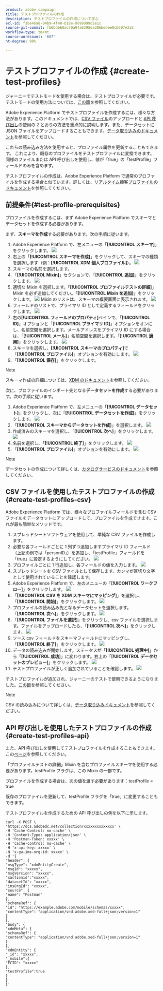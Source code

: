 ```yaml
---
product: adobe campaign
title: テストプロファイルの作成
description: テストプロファイルの作成について学ぶ
exl-id: f1be46a8-04b9-4f40-b18e-9099099d2e1c
source-git-commit: fb6bdb60ac70a94a62956a306bedee9cb607e2a2
workflow-type: tm+mt
source-wordcount: '687'
ht-degree: 90%

---
```


# テストプロファイルの作成 {#create-test-profiles}

ジャーニーでテストモードを使用する場合は、テストプロファイルが必要です。テストモードの使用方法については、[この節](../building-journeys/testing-the-journey.md)を参照してください。

Adobe Experience Platform でテストプロファイルを作成するには、様々な方法があります。このドキュメントでは、[CSV ファイル](../building-journeys/creating-test-profiles.md#create-test-profiles-csv)のアップロードと [API 呼び出し](../building-journeys/creating-test-profiles.md#create-test-profiles-api)の使用の 2 とおりの方法を重点的に説明します。また、データセットに JSON ファイルをアップロードすることもできます。[データ取り込みのドキュメント](https://experienceleague.adobe.com/docs/experience-platform/ingestion/tutorials/ingest-batch-data.html?lang=ja#add-data-to-dataset)を参照してください。

これらの読み込み方法を使用すると、プロファイル属性を更新することもできます。 これにより、既存のプロファイルをテストプロファイルに変換できます。 同様のファイルまたは API 呼び出しを使用し、値が「true」の「testProfile」フィールドのみを含めます。

テストプロファイルの作成は、Adobe Experience Platform で通常のプロファイルを作成する場合と似ています。詳しくは、[リアルタイム顧客プロファイルのドキュメント](https://experienceleague.adobe.com/docs/experience-platform/profile/home.html?lang=ja)を参照してください。

## 前提条件{#test-profile-prerequisites}

プロファイルを作成するには、まず Adobe Experience Platform でスキーマとデータセットを作成する必要があります。

まず、**スキーマを作成**&#x200B;する必要があります。次の手順に従います。

1. Adobe Experience Platform で、左メニューの「**[!UICONTROL スキーマ]**」をクリックします。
   ![](../assets/test-profiles-0.png)
1. 右上の「**[!UICONTROL スキーマを作成]**」をクリックして、スキーマの種類を選択します（例：**[!UICONTROL XDM 個人プロファイル]**）。
   ![](../assets/test-profiles-1.png)
1. スキーマの名前を選択します。
1. 「**[!UICONTROL Mixin]**」セクションで、「**[!UICONTROL 追加]**」をクリックします。
   ![](../assets/test-profiles-1-bis.png)
1. 適切な Mixin を選択します。「**[!UICONTROL プロファイルテストの詳細]**」Mixin を必ず追加してください。「**[!UICONTROL Mixin を追加]**」をクリックします。
   ![](../assets/test-profiles-1-ter.png)
Mixin のリストは、スキーマの概要画面に表示されます。
   ![](../assets/test-profiles-2.png)
1. フィールドのリストで、プライマリ ID として定義するフィールドをクリックします。
   ![](../assets/test-profiles-3.png)
1. 右の&#x200B;**[!UICONTROL フィールドのプロパティ]**&#x200B;ペインで、「**[!UICONTROL ID]**」オプションと「**[!UICONTROL プライマリ ID]**」オプションをオンにし、名前空間を選択します。メールアドレスをプライマリ ID にする場合は、「**[!UICONTROL メール]**」名前空間を選択します。「**[!UICONTROL 適用]**」をクリックします。
   ![](../assets/test-profiles-4.png)
1. スキーマを選択し、**[!UICONTROL スキーマのプロパティ]**&#x200B;で「**[!UICONTROL プロファイル]**」オプションを有効にします。
   ![](../assets/test-profiles-5.png)
1. 「**[!UICONTROL 保存]**」をクリックします。

>[!NOTE]
>
>スキーマ作成の詳細については、[XDM のドキュメント](https://experienceleague.adobe.com/docs/experience-platform/xdm/ui/resources/schemas.html?lang=ja#prerequisites)を参照してください。

次に、プロファイルのインポート先となる&#x200B;**データセットを作成**&#x200B;する必要があります。次の手順に従います。

1. Adobe Experience Platform で、左メニューの「**[!UICONTROL データセット]**」をクリックし、次に「**[!UICONTROL データセットを作成]**」をクリックします。
   ![](../assets/test-profiles-6.png)
1. 「**[!UICONTROL スキーマからデータセットを作成]**」を選択します。
   ![](../assets/test-profiles-7.png)
1. 作成済みのスキーマを選択し、「**[!UICONTROL 次へ]**」をクリックします。
   ![](../assets/test-profiles-8.png)
1. 名前を選択し、「**[!UICONTROL 終了]**」をクリックします。
   ![](../assets/test-profiles-9.png)
1. 「**[!UICONTROL プロファイル]**」オプションを有効にします。
   ![](../assets/test-profiles-10.png)

>[!NOTE]
>
> データセットの作成について詳しくは、[カタログサービスのドキュメント](https://experienceleague.adobe.com/docs/experience-platform/catalog/datasets/user-guide.html?lang=ja#getting-started)を参照してください。

## CSV ファイルを使用したテストプロファイルの作成{#create-test-profiles-csv}

Adobe Experience Platform では、様々なプロファイルフィールドを含む CSV ファイルをデータセットにアップロードして、プロファイルを作成できます。これが最も簡単なメソッドです。

1. スプレッドシートソフトウェアを使用して、単純な CSV ファイルを作成します。
1. 必要な各フィールドごとに 1 列ずつ追加しますプライマリ ID フィールド（上記の例では「personID」）を追加し、「testProfile」フィールドを「true」に設定するようにしてください。
   ![](../assets/test-profiles-11.png)
1. プロファイルごとに 1 行追加し、各フィールドの値を入力します。
   ![](../assets/test-profiles-12.png)
1. スプレッドシートを CSV ファイルとして保存します。カンマが区切り文字として使用されていることを確認します。
1. Adobe Experience Platform で、左のメニューの「**[!UICONTROL ワークフロー]**」をクリックします。
   ![](../assets/test-profiles-14.png)
1. 「**[!UICONTROL CSV を XDM スキーマにマッピング]**」を選択し、「**[!UICONTROL 開始]**」をクリックします。
   ![](../assets/test-profiles-16.png)
1. プロファイルの読み込み先となるデータセットを選択します。「**[!UICONTROL 次へ]**」をクリックします。
   ![](../assets/test-profiles-17.png)
1. 「**[!UICONTROL ファイルを選択]**」をクリックし、csv ファイルを選択します。ファイルをアップロードしたら、「**[!UICONTROL 次へ]**」をクリックします。
   ![](../assets/test-profiles-18.png)
1. ソース csv フィールドをスキーマフィールドにマッピングし、「**[!UICONTROL 終了]**」をクリックします。
   ![](../assets/test-profiles-19.png)
1. データの読み込みが開始します。ステータスが「**[!UICONTROL 処理中]**」から「**[!UICONTROL 成功]**」に変わります。右上の「**[!UICONTROL データセットのプレビュー]**」をクリックします。
   ![](../assets/test-profiles-20.png)
1. テストプロファイルが正しく追加されていることを確認します。
   ![](../assets/test-profiles-21.png)

テストプロファイルが追加され、ジャーニーのテストで使用できるようになりました。[この節](../building-journeys/testing-the-journey.md)を参照してください。
>[!NOTE]
>
> CSV の読み込みについて詳しくは、[データ取り込みドキュメント](https://experienceleague.adobe.com/docs/experience-platform/ingestion/tutorials/map-a-csv-file.html?lang=ja#tutorials)を参照してください。

## API 呼び出しを使用したテストプロファイルの作成{#create-test-profiles-api}

また、API 呼び出しを使用してテストプロファイルを作成することもできます。この[ページ](https://experienceleague.adobe.com/docs/experience-platform/profile/home.html?lang=ja)を参照してください。

「プロファイルテストの詳細」Mixin を含むプロファイルスキーマを使用する必要があります。testProfile フラグは、この Mixin の一部です。

プロファイルを作成する場合は、次の値を渡す必要があります：testProfile = true

既存のプロファイルを更新して、testProfile フラグを「true」に変更することもできます。

テストプロファイルを作成するための API 呼び出しの例を以下に示します。

```
curl -X POST \
'https://dcs.adobedc.net/collection/xxxxxxxxxxxxxx' \
-H 'Cache-Control: no-cache' \
-H 'Content-Type: application/json' \
-H 'Postman-Token: xxxxx' \
-H 'cache-control: no-cache' \
-H 'x-api-key: xxxxx' \
-H 'x-gw-ims-org-id: xxxxx' \
-d '{
"header": {
"msgType": "xdmEntityCreate",
"msgId": "xxxxx",
"msgVersion": "xxxxx",
"xactionid":"xxxxx",
"datasetId": "xxxxx",
"imsOrgId": "xxxxx",
"source": {
"name": "Postman"
},
"schemaRef": {
"id": "https://example.adobe.com/mobile/schemas/xxxxx",
"contentType": "application/vnd.adobe.xed-full+json;version=1"
}
},
"body": {
"xdmMeta": {
"schemaRef": {
"contentType": "application/vnd.adobe.xed-full+json;version=1"
}
},
"xdmEntity": {
"_id": "xxxxx",
"_mobile":{
"ECID": "xxxxx"
},
"testProfile":true
}
}
}'
```
